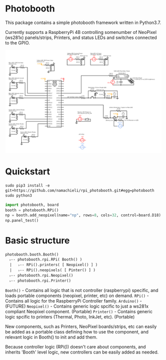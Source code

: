 # Photobooth
This package contains a simple photobooth framework written in Python3.7.

Currently supports a RaspberryPi 4B controlling somenumber of NeoPixel (ws281x) panels/strips, Printers, and status LEDs and switches connected to the GPIO.

![Raspberry Pi Circuit Diagram](./img/RPi-4B-circuit-diagram.png "Raspberry Pi 4B")

# Quickstart
```shell
sudo pip3 install -e git+https://github.com/namachieli/rpi_photobooth.git#egg=photobooth
sudo python3
```
```python
import photobooth, board
booth = photobooth.RPi()
np = booth.add_neopixel(name="np", rows=8, cols=32, control=board.D18)
np.panel_test()
```

# Basic structure
```
photobooth.booth.Booth()
  ˫-- photobooth.rpi.RPi( Booth() )
  |   ˫-- RPi().printers( [ Neopixel() ] )
  |   ˫-- RPi().neopixels( [ Pinter() ] )
  ˫-- photobooth.rpi.Neopixel()
  ˫-- photobooth.rpi.Printer()
```
`Booth()` - Contains all logic that is not controller (raspberrypi) specific, and loads portable components (neopixel, printer, etc) on demand.
`RPi()` - Contains all logic for the RaspberryPi Controller family.
`Arduino()` - (FUTURE)
`Neopixel()` - Contains generic logic spcific to just a ws281x compliant Neopixel component. (Portable)
`Printer()` - Contains generic logic spcific to printers (Thermal, Photo, InkJet, etc). (Portable)

New components, such as Printers, NeoPixel boards/strips, etc can easily be added as a portable class defining how to use the component, and relevant logic in Booth() to init and add them.

Because controller logic (RPi()) doesn't care about components, and inherits 'Booth' level logic, new controllers can be easily added as needed.

